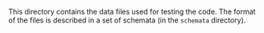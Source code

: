 This directory contains the data files used for testing the code.
The format of the files is described in a set of schemata (in the `schemata` directory).
